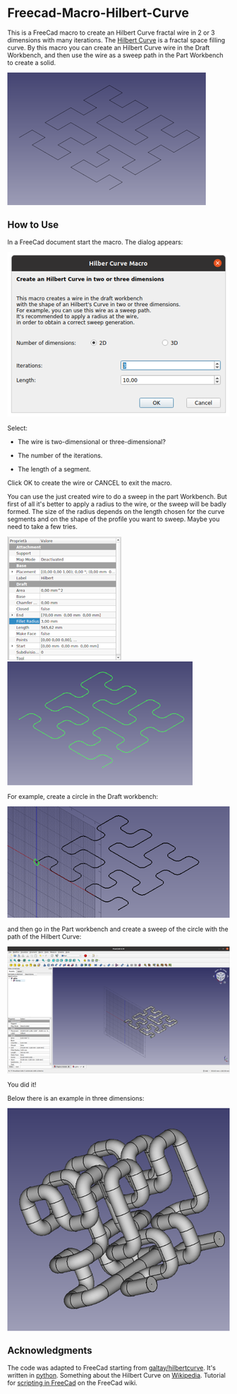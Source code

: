 # Freecad-Macro-Hilbert-Curve
This is a FreeCad macro to create an Hilbert Curve fractal wire in 2 or 3 dimensions with many iterations.
The [Hilbert Curve](https://en.wikipedia.org/wiki/Hilbert_curve) is a fractal space filling curve.
By this macro you can create an Hilbert Curve wire in the Draft Workbench, and then use the wire
as a sweep path in the Part Workbench to create a solid.


<img src="hc-2d-3i.png">

## How to Use

In a FreeCad document start the macro. The dialog appears:

<img src="gui-example-01.png">

Select:

- The wire is two-dimensional or three-dimensional?

- The number of the iterations.

- The length of a segment.

Click OK to create the wire or CANCEL to exit the macro.

You can use the just created wire to do a sweep in the part Workbench.
But first of all it's better to apply a radius to the wire, or the sweep will be badly formed.
The size of the radius depends on the length chosen for the curve segments and on the shape of the profile you want to sweep. Maybe you need to take a few tries.

<img src="view_R3.png"> <img src="hc-2d-3i_R3.png">

For example, create a circle in the Draft workbench:

<img src="draft-circle.png">

and then go in the Part workbench and create a sweep of the circle with the path of the Hilbert Curve:

<img src="part-sweep.png">

You did it!

Below there is an example in three dimensions:

<img src="hc-3d-2i.png">


## Acknowledgments

The code was adapted to FreeCad starting from [galtay/hilbertcurve](https://github.com/galtay/hilbertcurve).
It's written in [python](https://www.python.org).
Something about the Hilbert Curve on [Wikipedia](https://en.wikipedia.org/wiki/Hilbert_curve).
Tutorial for [scripting in FreeCad](https://wiki.freecadweb.org/Scripting_and_macros) on the FreeCad wiki.
